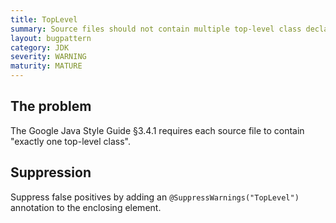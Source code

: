 ```yaml
---
title: TopLevel
summary: Source files should not contain multiple top-level class declarations
layout: bugpattern
category: JDK
severity: WARNING
maturity: MATURE
---
```


<!--
*** AUTO-GENERATED, DO NOT MODIFY ***
To make changes, edit the @BugPattern annotation or the explanation in docs/bugpattern.
-->

## The problem
The Google Java Style Guide §3.4.1 requires each source file to contain "exactly one top-level class".

## Suppression
Suppress false positives by adding an `@SuppressWarnings("TopLevel")` annotation to the enclosing element.
